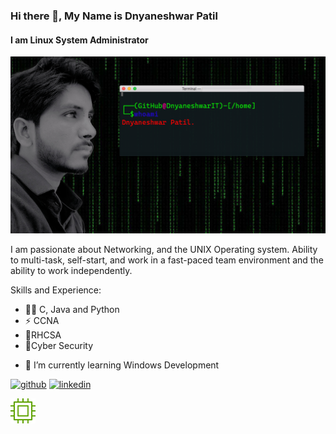 ### Hi there 👋, My Name is Dnyaneshwar Patil
#### I am Linux System Administrator
![I am Linux System Administrator](https://github.com/DnyaneshwarIT/DnyaneshwarIT/blob/main/titlegh.jpg)

I am passionate about Networking, and the UNIX Operating system.
Ability to multi-task, self-start, and work in a fast-paced team environment and the ability to work independently.

Skills and Experience: 
* 👨‍💻 C, Java and Python
* ⚡ CCNA
* 🤖RHCSA
* 🔐Cyber Security 

- 🌱 I’m currently learning Windows Development  



[<img src='https://cdn.jsdelivr.net/npm/simple-icons@3.0.1/icons/github.svg' alt='github' height='40'>](https://github.com/https://github.com/DnyaneshwarIT)  [<img src='https://cdn.jsdelivr.net/npm/simple-icons@3.0.1/icons/linkedin.svg' alt='linkedin' height='40'>](https://www.linkedin.com/in/www.linkedin.com/in/dnyaneshwarit/)  

<a href='https://docs.github.com/en/developers'><img src='https://raw.githubusercontent.com/acervenky/animated-github-badges/master/assets/devbadge.gif' width='40' height='40'></a> 




